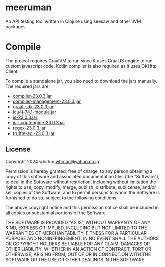 # meeruman

An API testing tool written in Clojure using seesaw and other JVM packages.

# Compile

The project requires GraalVM to run since it uses GraalJS engine to run custom
javascript code. Kotlin compiler is also required as it uses OKHttp Client.

To compile a standalone jar, you also need to download the jars manually. The required jars are

* [compiler-23.0.3.jar](https://mvnrepository.com/artifact/org.graalvm.compiler/compiler/23.0.3)
* [compiler-management-23.0.3.jar](https://mvnrepository.com/artifact/org.graalvm.compiler/compiler-management/23.0.3)
* [graal-sdk-23.0.3.jar](https://mvnrepository.com/artifact/org.graalvm.sdk/graal-sdk/23.0.3)
* [icu4j-74.1-module.jar](https://mvnrepository.com/artifact/com.ibm.icu/icu4j/74.1)
* [js-23.0.3.jar](https://mvnrepository.com/artifact/org.graalvm.js/js/23.0.3)
* [js-scriptengine-23.0.3.jar](https://mvnrepository.com/artifact/org.graalvm.js/js-scriptengine/23.0.3)
* [regex-23.0.3.jar](https://mvnrepository.com/artifact/org.graalvm.regex/regex/23.0.3)
* [truffle-api-23.0.3.jar](https://mvnrepository.com/artifact/org.graalvm.truffle/truffle-api)

## License

Copyright 2024 whirlun <whirlun@yahoo.co.jp>

Permission is hereby granted, free of charge, to any person obtaining a copy of this software and associated
documentation files (the “Software”), to deal in the Software without restriction, including without limitation
the rights to use, copy, modify, merge, publish, distribute, sublicense, and/or sell copies of the Software,
and to permit persons to whom the Software is furnished to do so, subject to the following conditions:

The above copyright notice and this permission notice shall be included in all copies or substantial portions
of the Software.

THE SOFTWARE IS PROVIDED “AS IS”, WITHOUT WARRANTY OF ANY KIND, EXPRESS OR IMPLIED, INCLUDING BUT NOT LIMITED
TO THE WARRANTIES OF MERCHANTABILITY, FITNESS FOR A PARTICULAR PURPOSE AND NONINFRINGEMENT. IN NO EVENT SHALL
THE AUTHORS OR COPYRIGHT HOLDERS BE LIABLE FOR ANY CLAIM, DAMAGES OR OTHER LIABILITY, WHETHER IN AN ACTION
OF CONTRACT, TORT OR OTHERWISE, ARISING FROM, OUT OF OR IN CONNECTION WITH THE SOFTWARE OR THE USE OR OTHER
DEALINGS IN THE SOFTWARE.